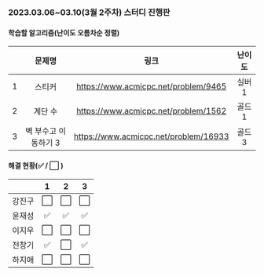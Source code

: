### 2023.03.06~03.10(3월 2주차) 스터디 진행판

#### 학습할 알고리즘(난이도 오름차순 정렬)

|      |      문제명      |                             링크                             | 난이도 |
| :--: | :--------------: | :----------------------------------------------------------: | :----: |
|  1   | 스티커 | https://www.acmicpc.net/problem/9465 |  실버1  |
|  2   |  계단 수  | https://www.acmicpc.net/problem/1562 |  골드1  |
|  3   |   벽 부수고 이동하기 3   | https://www.acmicpc.net/problem/16933 |  골드3  |

#### 해결 현황(:white_check_mark: / :white_large_square:  )

|        |          1           |          2           |          3           |
| :----: | :------------------: | :------------------: | :------------------: |
| 강진구 | :white_large_square: | :white_large_square: | :white_large_square: |
| 윤재성 | :white_check_mark: | :white_check_mark: | :white_check_mark: |
| 이지우 | :white_large_square: | :white_large_square: | :white_large_square: |
| 전창기 |  :white_check_mark:  |  :white_large_square:  |  :white_check_mark:  |
| 하지애 | :white_large_square: | :white_large_square: | :white_large_square: |
